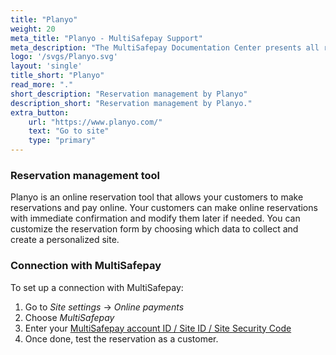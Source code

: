 ```yaml
---
title: "Planyo"
weight: 20
meta_title: "Planyo - MultiSafepay Support"
meta_description: "The MultiSafepay Documentation Center presents all relevant information about our Plugins and API. You can also find support pages for Payment Methods, Tools and General Questions as well as the contact details of our Support and Integration Teams."
logo: '/svgs/Planyo.svg'
layout: 'single'
title_short: "Planyo"
read_more: "."
short_description: "Reservation management by Planyo"
description_short: "Reservation management by Planyo."
extra_button:
    url: "https://www.planyo.com/" 
    text: "Go to site" 
    type: "primary"
---
```


### Reservation management tool
Planyo is an online reservation tool that allows your customers to make reservations and pay online. Your customers can make online reservations with immediate confirmation and modify them later if needed. You can customize the reservation form by choosing which data to collect and create a personalized site. 

### Connection with MultiSafepay

To set up a connection with MultiSafepay:

1. Go to _Site settings_ -> _Online payments_
2. Choose _MultiSafepay_
3. Enter your [MultiSafepay account ID / Site ID / Site Security Code](https://docs.multisafepay.com/tools/multisafepay-control/get-your-api-key/)
4. Once done, test the reservation as a customer. 